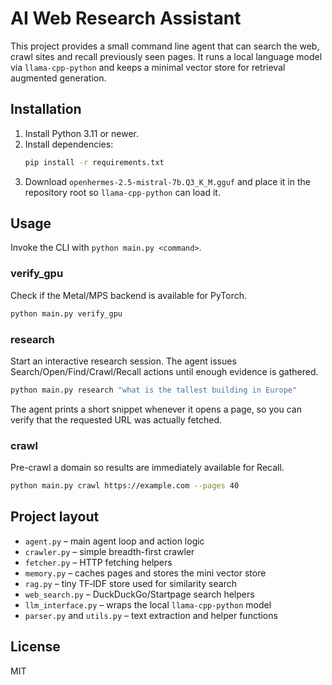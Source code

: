 # AI Web Research Assistant

This project provides a small command line agent that can search the web, crawl sites and recall previously seen pages. It runs a local language model via `llama-cpp-python` and keeps a minimal vector store for retrieval augmented generation.

## Installation
1. Install Python 3.11 or newer.
2. Install dependencies:
   ```bash
   pip install -r requirements.txt
   ```
3. Download `openhermes-2.5-mistral-7b.Q3_K_M.gguf` and place it in the repository root so `llama-cpp-python` can load it.

## Usage
Invoke the CLI with `python main.py <command>`.

### verify_gpu
Check if the Metal/MPS backend is available for PyTorch.

```bash
python main.py verify_gpu
```

### research
Start an interactive research session. The agent issues Search/Open/Find/Crawl/Recall actions until enough evidence is gathered.

```bash
python main.py research "what is the tallest building in Europe"
```

The agent prints a short snippet whenever it opens a page, so you can
verify that the requested URL was actually fetched.

### crawl
Pre-crawl a domain so results are immediately available for Recall.

```bash
python main.py crawl https://example.com --pages 40
```

## Project layout
- `agent.py` – main agent loop and action logic
- `crawler.py` – simple breadth-first crawler
- `fetcher.py` – HTTP fetching helpers
- `memory.py` – caches pages and stores the mini vector store
- `rag.py` – tiny TF‑IDF store used for similarity search
- `web_search.py` – DuckDuckGo/Startpage search helpers
- `llm_interface.py` – wraps the local `llama-cpp-python` model
- `parser.py` and `utils.py` – text extraction and helper functions

## License
MIT
